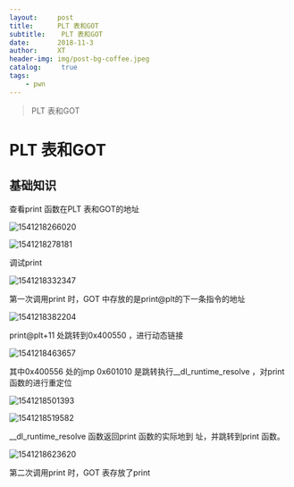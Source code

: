 ```yaml
---
layout:     post
title:      PLT 表和GOT 
subtitle:    PLT 表和GOT 
date:       2018-11-3
author:     XT
header-img: img/post-bg-coffee.jpeg
catalog: 	 true
tags:
    - pwn
---
```



> PLT 表和GOT 

# PLT 表和GOT 

## 基础知识

查看print 函数在PLT 表和GOT的地址

![1541218266020](https://raw.githubusercontent.com/xineting/xineting.github.io/master/img/1541218266020.png)



![1541218278181](https://raw.githubusercontent.com/xineting/xineting.github.io/master/img/1541218278181.png)

调试print

![1541218332347](https://raw.githubusercontent.com/xineting/xineting.github.io/master/img/1541218332347.png)

第一次调用print 时，GOT 中存放的是print@plt的下一条指令的地址

![1541218382204](https://raw.githubusercontent.com/xineting/xineting.github.io/master/img/1541218382204.png)

print@plt+11 处跳转到0x400550 ，进行动态链接

![1541218463657](https://raw.githubusercontent.com/xineting/xineting.github.io/master/img/1541218463657.png)

其中0x400556 处的jmp 0x601010 是跳转执行__dl_runtime_resolve ，对print 函数的进行重定位

![1541218501393](https://raw.githubusercontent.com/xineting/xineting.github.io/master/img/1541218501393.png)

![1541218519582](https://raw.githubusercontent.com/xineting/xineting.github.io/master/img/1541218519582.png)

__dl_runtime_resolve 函数返回print 函数的实际地到 址，并跳转到print 函数。

![1541218623620](https://raw.githubusercontent.com/xineting/xineting.github.io/master/img/1541218623620.png)

第二次调用print 时，GOT 表存放了print

